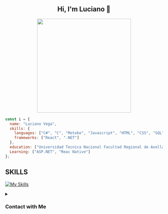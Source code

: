 <div align="center">
  <h2>Hi, I'm Luciano 👋</h2>
  <img src="https://github.com/Anmol-Baranwal/Cool-GIFs-For-GitHub/assets/74038190/0c7eb6ed-663b-4ce4-bfbd-18239a38ba1b" width="300">
</div>

```js
const i = {
  name: "Luciano Vega",
  skills: {
    languages: ["C#", "C", "Motoko", "Javascript", "HTML", "CSS", "SQL", "Ruby"],
    frameworks: ["React", ".NET"]
  },
  education: ["Universidad Tecnica Nacional Facultad Regional de Avellaneda"],
  Learning: ["ASP.NET", "Reac Native"]
};
```

## SKILLS
[![My Skills](https://skillicons.dev/icons?i=c,cs,javascript,html,css,ruby&theme=light)](https://skillicons.dev)

<details>
<summary><h3>Contact with Me</h3></summary>

- [LinkedIn](https://www.linkedin.com/in/lucianovega-s5/)

- [CV](https://drive.google.com/file/d/1tLAnFo_EsnnY5NerqPjXz5bsHsUpJOYu/view?usp=sharing)

</details>
